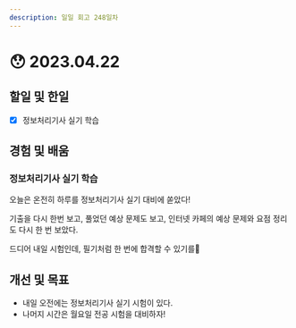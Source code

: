 ```yaml
---
description: 일일 회고 248일차
---
```


# 😯 2023.04.22

## 할일 및 한일&#x20;

* [x] 정보처리기사 실기 학습&#x20;

## 경험 및 배움&#x20;

### 정보처리기사 실기 학습&#x20;

오늘은 온전히 하루를 정보처리기사 실기 대비에 쏟았다!

기출을 다시 한번 보고, 풀었던 예상 문제도 보고, 인터넷 카페의 예상 문제와 요점 정리도 다시 한 번 보았다.

드디어 내일 시험인데, 필기처럼 한 번에 합격할 수 있기를🥹

## 개선 및 목표&#x20;

* 내일 오전에는 정보처리기사 실기 시험이 있다.&#x20;
* 나머지 시간은 월요일 전공 시험을 대비하자!&#x20;
